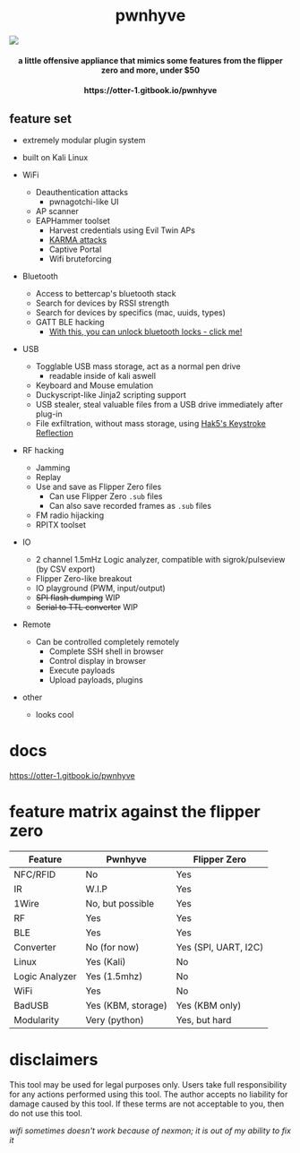 <p align="center">
   <h1 align="center">pwnhyve</h1>
   <img src="./images/pwnhyve-min.png">
</p>
<h4 align="center">a little offensive appliance that mimics some features from the flipper zero and more, under $50</h4>
<h4 align="center">https://otter-1.gitbook.io/pwnhyve</h4>

## feature set
- extremely modular plugin system
- built on Kali Linux
- WiFi
    - Deauthentication attacks
        - pwnagotchi-like UI
    - AP scanner
    - EAPHammer toolset
        - Harvest credentials using Evil Twin APs
        - [KARMA attacks](https://en.wikipedia.org/wiki/KARMA_attack)
        - Captive Portal
        - Wifi bruteforcing
- Bluetooth
    - Access to bettercap's bluetooth stack
    - Search for devices by RSSI strength
    - Search for devices by specifics (mac, uuids, types)
    - GATT BLE hacking
        - [With this, you can unlock bluetooth locks - click me!](https://youtu.be/kzRCGxDKPFA?t=31)
- USB
    - Togglable USB mass storage, act as a normal pen drive
        - readable inside of kali aswell
    - Keyboard and Mouse emulation
    - Duckyscript-like Jinja2 scripting support
    - USB stealer, steal valuable files from a USB drive immediately after plug-in
    - File exfiltration, without mass storage, using [Hak5's Keystroke Reflection](https://cdn.shopify.com/s/files/1/0068/2142/files/hak5-whitepaper-keystroke-reflection.pdf?v=1659317977)

- RF hacking
    - Jamming
    - Replay
    - Use and save as Flipper Zero files
        - Can use Flipper Zero `.sub` files
        - Can also save recorded frames as `.sub` files
    - FM radio hijacking
    - RPITX toolset

- IO
    - 2 channel 1.5mHz Logic analyzer, compatible with sigrok/pulseview (by CSV export)
    - Flipper Zero-like breakout
    - IO playground (PWM, input/output)
    - ~~SPI flash dumping~~ WIP
    - ~~Serial to TTL converter~~ WIP

- Remote
    - Can be controlled completely remotely
        - Complete SSH shell in browser
        - Control display in browser
        - Execute payloads
        - Upload payloads, plugins
- other
    - looks cool

# docs
https://otter-1.gitbook.io/pwnhyve

# feature matrix against the flipper zero
| Feature         | Pwnhyve              | Flipper Zero         |
|-----------------|----------------------|----------------------|
| NFC/RFID        | No                   | Yes                  |
| IR              | W.I.P                | Yes                  |
| 1Wire           | No, but possible     | Yes                  |
| RF              | Yes                  | Yes                  |
| BLE             | Yes                  | Yes                  |
| Converter       | No (for now)         | Yes (SPI, UART, I2C) |
| Linux           | Yes (Kali)           | No                   |
| Logic Analyzer  | Yes (1.5mhz)         | No                   |
| WiFi            | Yes                  | No                   |
| BadUSB          | Yes (KBM, storage)   | Yes (KBM only)       |
| Modularity      | Very (python)        | Yes, but hard        |


# disclaimers
This tool may be used for legal purposes only. Users take full responsibility for any actions performed using this tool. The author accepts no liability for damage caused by this tool. If these terms are not acceptable to you, then do not use this tool.

*wifi sometimes doesn't work because of nexmon; it is out of my ability to fix it*
